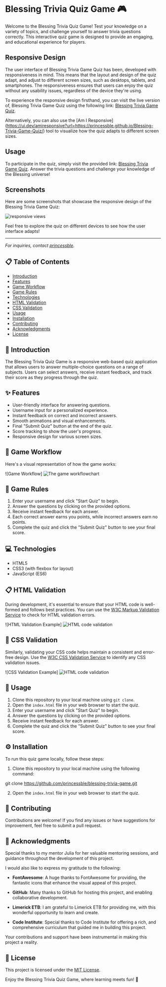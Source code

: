 # Blessing Trivia Quiz Game 🎮

Welcome to the Blessing Trivia Quiz Game! 
Test your knowledge on a variety of topics,
and challenge yourself to answer trivia questions correctly. 
This interactive quiz game is designed to provide an engaging,
and educational experience for players.

## Responsive Design

The user interface of Blessing Trivia Game Quiz has been,
developed with responsiveness in mind. 
This means that the layout and design of the quiz adapt,
and adjust to different screen sizes, such as desktops, 
tablets, and smartphones. 
The responsiveness ensures that users can enjoy the quiz without any usability issues,
regardless of the device they're using.

To experience the responsive design firsthand, 
you can visit the live version of,
Blessing Trivia Game Quiz using the following link: 
[Blessing Trivia Game Quiz](https://princessble.github.io/Blessing-Trivia-Game-Quiz/).

Alternatively, you can also use the [Am I Responsive]
(https://ui.dev/amiresponsive?url=https://princessble.github.io/Blessing-Trivia-Game-Quiz/) 
tool to visualize how the quiz adapts to different screen sizes.

## Usage

To participate in the quiz, simply visit the provided link: [Blessing Trivia Game Quiz](https://princessble.github.io/Blessing-Trivia-Game-Quiz/). Answer the trivia questions and challenge your knowledge of the Blessing universe!

## Screenshots

Here are some screenshots that showcase the responsive design of the Blessing Trivia Game Quiz:

<img src="assets\image\3screen.png" alt="responsive views">

Feel free to explore the quiz on different devices to see how the user interface adapts!

---
*For inquiries, contact [princessble](https://github.com/princessble).*




## 📋 Table of Contents
- [Introduction](#introduction)
- [Features](#features)
- [Game Workflow](#game-workflow)
- [Game Rules](#game-rules)
- [Technologies](#technologies)
- [HTML Validation](#html-validation)
- [CSS Validation](#css-validation)
- [Usage](#usage)
- [Installation](#installation)
- [Contributing](#contributing)
- [Acknowledgments](#acknowledgments)
- [License](#license)

## 🎉 Introduction

The Blessing Trivia Quiz Game is a responsive web-based quiz application that allows users to answer multiple-choice questions on a range of subjects. Users can select answers, receive instant feedback, and track their score as they progress through the quiz.

## ✨ Features

- User-friendly interface for answering questions.
- Username input for a personalized experience.
- Instant feedback on correct and incorrect answers.
- Smooth animations and visual enhancements.
- Final "Submit Quiz" button at the end of the quiz.
- Score tracking to show the user's progress.
- Responsive design for various screen sizes.

## 🚀 Game Workflow

Here's a visual representation of how the game works:

![Game Workflow] <img src="assets\image\flowchart.png" alt="The game workflowchart">

## 📜 Game Rules

1. Enter your username and click "Start Quiz" to begin.
2. Answer the questions by clicking on the provided options.
3. Receive instant feedback for each answer.
4. Each correct answer earns you points, while incorrect answers earn no points.
5. Complete the quiz and click the "Submit Quiz" button to see your final score.

## 💻 Technologies

- HTML5
- CSS3 (with flexbox for layout)
- JavaScript (ES6)

## 📋 HTML Validation

During development, it's essential to ensure that your HTML code is well-formed and follows best practices. You can use the [W3C Markup Validation Service](https://validator.w3.org/) to check for HTML validation errors.

![HTML Validation Example] <img src="assets\image\htmlw3cvalid.png" alt="HTML code validation">

## 🎨 CSS Validation

Similarly, validating your CSS code helps maintain a consistent and error-free design. Use the [W3C CSS Validation Service](https://jigsaw.w3.org/css-validator/) to identify any CSS validation issues.

![CSS Validation Example] <img src="assets\image\cssw3cvalid.png" alt="HTML code validation">

## 📖 Usage

1. Clone this repository to your local machine using `git clone`.
2. Open the `index.html` file in your web browser to start the quiz.
3. Enter your username and click "Start Quiz" to begin.
4. Answer the questions by clicking on the provided options.
5. Receive instant feedback for each answer.
6. Complete the quiz and click the "Submit Quiz" button to see your final score.

## ⚙️ Installation

To run this quiz game locally, follow these steps:

1. Clone this repository to your local machine using the following command:

git clone https://github.com/princessble/blessing-trivia-game.git


2. Open the `index.html` file in your web browser to start the quiz.

## 🤝 Contributing

Contributions are welcome! If you find any issues or have suggestions for improvement, feel free to submit a pull request.

## 🙌 Acknowledgments

Special thanks to my mentor Julia for her valuable mentoring sessions,
and guidance throughout the development of this project.



I would also like to express my gratitude to the following:

- **FontAwesome**: A huge thanks to FontAwesome for providing,
 the fantastic icons that enhance the visual appeal of this project.

- **GitHub**: Many thanks to GitHub for hosting this project,
and enabling collaborative development.

- **Limerick ETB**: I am grateful to Limerick ETB for providing me,
 with this wonderful opportunity to learn and create.

- **Code Institute**: Special thanks to Code Institute for offering a rich,
and comprehensive curriculum that guided me in building this project.

Your contributions and support have been instrumental in making this project a reality.


## 📄 License

This project is licensed under the [MIT License](LICENSE).

Enjoy the Blessing Trivia Quiz Game, where learning meets fun! 🌟
